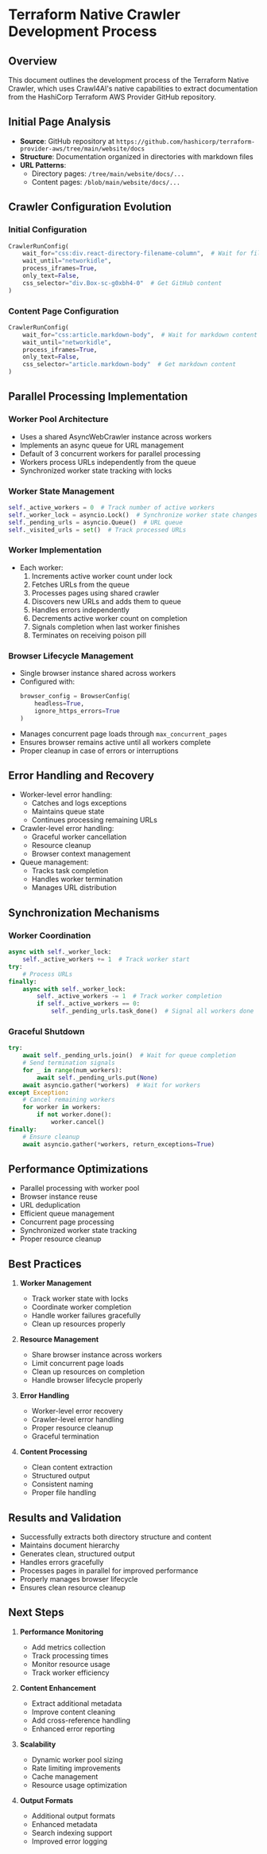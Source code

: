# Terraform Native Crawler Development Process

## Overview
This document outlines the development process of the Terraform Native Crawler, which uses Crawl4AI's native capabilities to extract documentation from the HashiCorp Terraform AWS Provider GitHub repository.

## Initial Page Analysis
- **Source**: GitHub repository at `https://github.com/hashicorp/terraform-provider-aws/tree/main/website/docs`
- **Structure**: Documentation organized in directories with markdown files
- **URL Patterns**: 
  - Directory pages: `/tree/main/website/docs/...`
  - Content pages: `/blob/main/website/docs/...`

## Crawler Configuration Evolution
### Initial Configuration
```python
CrawlerRunConfig(
    wait_for="css:div.react-directory-filename-column",  # Wait for file listing
    wait_until="networkidle",
    process_iframes=True,
    only_text=False,
    css_selector="div.Box-sc-g0xbh4-0"  # Get GitHub content
)
```

### Content Page Configuration
```python
CrawlerRunConfig(
    wait_for="css:article.markdown-body",  # Wait for markdown content
    wait_until="networkidle",
    process_iframes=True,
    only_text=False,
    css_selector="article.markdown-body"  # Get markdown content
)
```

## Parallel Processing Implementation
### Worker Pool Architecture
- Uses a shared AsyncWebCrawler instance across workers
- Implements an async queue for URL management
- Default of 3 concurrent workers for parallel processing
- Workers process URLs independently from the queue
- Synchronized worker state tracking with locks

### Worker State Management
```python
self._active_workers = 0  # Track number of active workers
self._worker_lock = asyncio.Lock()  # Synchronize worker state changes
self._pending_urls = asyncio.Queue()  # URL queue
self._visited_urls = set()  # Track processed URLs
```

### Worker Implementation
- Each worker:
  1. Increments active worker count under lock
  2. Fetches URLs from the queue
  3. Processes pages using shared crawler
  4. Discovers new URLs and adds them to queue
  5. Handles errors independently
  6. Decrements active worker count on completion
  7. Signals completion when last worker finishes
  8. Terminates on receiving poison pill

### Browser Lifecycle Management
- Single browser instance shared across workers
- Configured with:
  ```python
  browser_config = BrowserConfig(
      headless=True,
      ignore_https_errors=True
  )
  ```
- Manages concurrent page loads through `max_concurrent_pages`
- Ensures browser remains active until all workers complete
- Proper cleanup in case of errors or interruptions

## Error Handling and Recovery
- Worker-level error handling:
  - Catches and logs exceptions
  - Maintains queue state
  - Continues processing remaining URLs
- Crawler-level error handling:
  - Graceful worker cancellation
  - Resource cleanup
  - Browser context management
- Queue management:
  - Tracks task completion
  - Handles worker termination
  - Manages URL distribution

## Synchronization Mechanisms
### Worker Coordination
```python
async with self._worker_lock:
    self._active_workers += 1  # Track worker start
try:
    # Process URLs
finally:
    async with self._worker_lock:
        self._active_workers -= 1  # Track worker completion
        if self._active_workers == 0:
            self._pending_urls.task_done()  # Signal all workers done
```

### Graceful Shutdown
```python
try:
    await self._pending_urls.join()  # Wait for queue completion
    # Send termination signals
    for _ in range(num_workers):
        await self._pending_urls.put(None)
    await asyncio.gather(*workers)  # Wait for workers
except Exception:
    # Cancel remaining workers
    for worker in workers:
        if not worker.done():
            worker.cancel()
finally:
    # Ensure cleanup
    await asyncio.gather(*workers, return_exceptions=True)
```

## Performance Optimizations
- Parallel processing with worker pool
- Browser instance reuse
- URL deduplication
- Efficient queue management
- Concurrent page processing
- Synchronized worker state tracking
- Proper resource cleanup

## Best Practices
1. **Worker Management**
   - Track worker state with locks
   - Coordinate worker completion
   - Handle worker failures gracefully
   - Clean up resources properly

2. **Resource Management**
   - Share browser instance across workers
   - Limit concurrent page loads
   - Clean up resources on completion
   - Handle browser lifecycle properly

3. **Error Handling**
   - Worker-level error recovery
   - Crawler-level error handling
   - Proper resource cleanup
   - Graceful termination

4. **Content Processing**
   - Clean content extraction
   - Structured output
   - Consistent naming
   - Proper file handling

## Results and Validation
- Successfully extracts both directory structure and content
- Maintains document hierarchy
- Generates clean, structured output
- Handles errors gracefully
- Processes pages in parallel for improved performance
- Properly manages browser lifecycle
- Ensures clean resource cleanup

## Next Steps
1. **Performance Monitoring**
   - Add metrics collection
   - Track processing times
   - Monitor resource usage
   - Track worker efficiency

2. **Content Enhancement**
   - Extract additional metadata
   - Improve content cleaning
   - Add cross-reference handling
   - Enhanced error reporting

3. **Scalability**
   - Dynamic worker pool sizing
   - Rate limiting improvements
   - Cache management
   - Resource usage optimization

4. **Output Formats**
   - Additional output formats
   - Enhanced metadata
   - Search indexing support
   - Improved error logging 